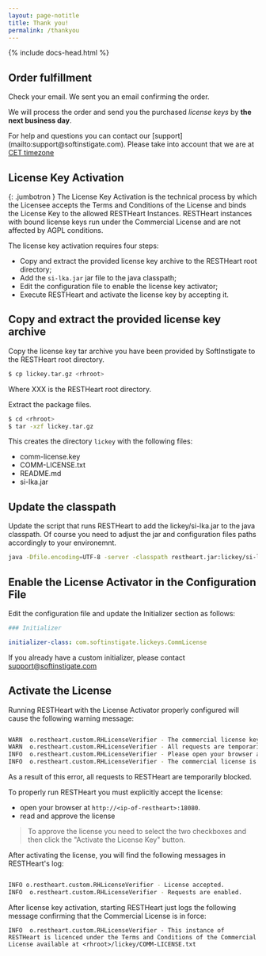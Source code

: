 ```yaml
---
layout: page-notitle
title: Thank you!
permalink: /thankyou
---
```


{% include docs-head.html %} 

## Order fulfillment

Check your email. We sent you an email confirming the order. 

We will process the order and send you the purchased *license keys* by **the next business day**. 

<div class="jumbotron">
    <i class=" icon-thumbs-up"></i>For help and questions you can contact our [support](mailto:support@softinstigate.com).
    Please take into account that we are at <a href="https://www.timeanddate.com/time/zone/italy/rome" target="_blank">CET timezone</a>
</div>

## License Key Activation

{: .jumbotron }
<i class=" icon-info"></i> The License Key Activation is the technical process by which the Licensee accepts the Terms and Conditions of the License and binds the License Key to the allowed RESTHeart Instances. RESTHeart instances with bound license keys run under the Commercial License and are not affected by AGPL conditions.

The license key activation requires four steps:

- Copy and extract the provided license key archive to the RESTHeart root directory;
- Add the `si-lka.jar` jar file to the java classpath;
- Edit the configuration file to enable the license key activator;
- Execute RESTHeart and activate the license key by accepting it.

## Copy and extract the provided license key archive

Copy the license key tar archive you have been provided by SoftInstigate to the RESTHeart root directory.

```bash
$ cp lickey.tar.gz <rhroot>
```

Where XXX <rhroot> is the RESTHeart root directory.

Extract the package files.

```bash
$ cd <rhroot>
$ tar -xzf lickey.tar.gz
```

This creates the directory `lickey` with the following files:

- comm-license.key
- COMM-LICENSE.txt
- README.md
- si-lka.jar

## Update the classpath

Update the script that runs RESTHeart to add the lickey/si-lka.jar to the java classpath.
Of course you need to adjust the jar and configuration files paths accordingly to your environemnt.

```bash
java -Dfile.encoding=UTF-8 -server -classpath restheart.jar:lickey/si-lka.jar org.restheart.Bootstrapper etc/restheart.yml
```
## Enable the License Activator in the Configuration File

Edit the configuration file and update the Initializer section as follows:

```yml
### Initializer

initializer-class: com.softinstigate.lickeys.CommLicense
```

If you already have a custom initializer, please contact support@softinstigate.com

## Activate the License

Running RESTHeart with the License Activator properly configured will cause the following warning message:

```bash

WARN  o.restheart.custom.RHLicenseVerifier - The commercial license key has not been activated yet.
WARN  o.restheart.custom.RHLicenseVerifier - All requests are temporarily blocked.
INFO  o.restheart.custom.RHLicenseVerifier - Please open your browser at http://<ip-of-restheart>:18080 and activate the license.
INFO  o.restheart.custom.RHLicenseVerifier - The commercial license is available at <rhroot>/lickey/COMM-LICENSE.txt
```

As a result of this error, all requests to RESTHeart are temporarily blocked.

To properly run RESTHeart you must explicitly accept the license:

 - open your browser at `http://<ip-of-restheart>:18080`.
 - read and approve the license

> To approve the license you need to select the two checkboxes and then click the "Activate the License Key" button.

After activating the license, you will find the following messages in RESTHeart's log:

```bash

INFO o.restheart.custom.RHLicenseVerifier - License accepted.
INFO  o.restheart.custom.RHLicenseVerifier - Requests are enabled.
```

After license key activation, starting RESTHeart just logs the following message confirming that the Commercial License is in force:

```
INFO  o.restheart.custom.RHLicenseVerifier - This instance of RESTHeart is licenced under the Terms and Conditions of the Commercial License available at <rhroot>/lickey/COMM-LICENSE.txt
```